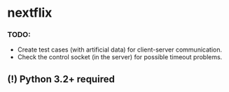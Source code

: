 # nextflix

### TODO:
- Create test cases (with artificial data) for client-server communication.
- Check the control socket (in the server) for possible timeout problems.

## (!) Python 3.2+ required